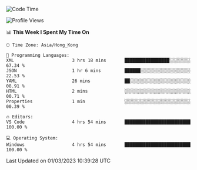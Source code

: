 <!--START_SECTION:waka-->
![Code Time](http://img.shields.io/badge/Code%20Time-36%20hrs%2013%20mins-blue)

![Profile Views](http://img.shields.io/badge/Profile%20Views-5-blue)

📊 **This Week I Spent My Time On** 

```text
🕑︎ Time Zone: Asia/Hong_Kong

💬 Programming Languages: 
XML                      3 hrs 18 mins       █████████████████░░░░░░░░   67.34 % 
JSON                     1 hr 6 mins         ██████░░░░░░░░░░░░░░░░░░░   22.53 % 
YAML                     26 mins             ██░░░░░░░░░░░░░░░░░░░░░░░   08.91 % 
HTML                     2 mins              ░░░░░░░░░░░░░░░░░░░░░░░░░   00.71 % 
Properties               1 min               ░░░░░░░░░░░░░░░░░░░░░░░░░   00.39 % 

🔥 Editors: 
VS Code                  4 hrs 54 mins       █████████████████████████   100.00 % 

💻 Operating System: 
Windows                  4 hrs 54 mins       █████████████████████████   100.00 % 
```


 Last Updated on 01/03/2023 10:39:28 UTC
<!--END_SECTION:waka-->
